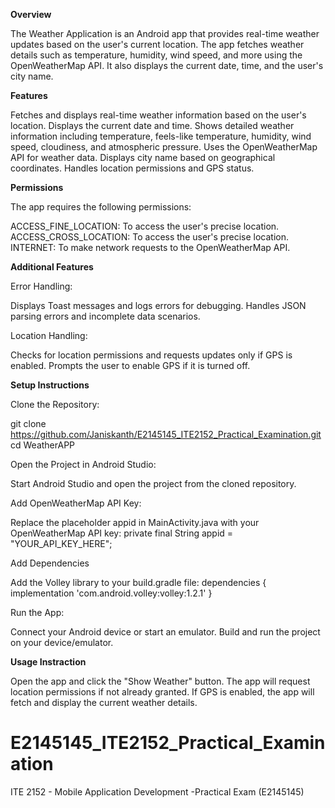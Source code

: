 **Overview**

The Weather Application is an Android app that provides real-time weather updates based on the user's current location. The app fetches weather details such as temperature, humidity, wind speed, and more using the OpenWeatherMap API. It also displays the current date, time, and the user's city name.

**Features**

Fetches and displays real-time weather information based on the user's location.
Displays the current date and time.
Shows detailed weather information including temperature, feels-like temperature, humidity, wind speed, cloudiness, and atmospheric pressure.
Uses the OpenWeatherMap API for weather data.
Displays city name based on geographical coordinates.
Handles location permissions and GPS status.

**Permissions**

The app requires the following permissions:

ACCESS_FINE_LOCATION: To access the user's precise location.
ACCESS_CROSS_LOCATION: To access the user's precise location.
INTERNET: To make network requests to the OpenWeatherMap API.

**Additional Features**

Error Handling:

Displays Toast messages and logs errors for debugging.
Handles JSON parsing errors and incomplete data scenarios.

Location Handling:

Checks for location permissions and requests updates only if GPS is enabled.
Prompts the user to enable GPS if it is turned off.

**Setup Instructions**

Clone the Repository:

git clone https://github.com/Janiskanth/E2145145_ITE2152_Practical_Examination.git
cd WeatherAPP

Open the Project in Android Studio:

Start Android Studio and open the project from the cloned repository.

Add OpenWeatherMap API Key:

Replace the placeholder appid in MainActivity.java with your OpenWeatherMap API key: private final String appid = "YOUR_API_KEY_HERE";

Add Dependencies

Add the Volley library to your build.gradle file: dependencies {
    implementation 'com.android.volley:volley:1.2.1'
}

Run the App:

Connect your Android device or start an emulator.
Build and run the project on your device/emulator.

**Usage Instraction**

Open the app and click the "Show Weather" button.
The app will request location permissions if not already granted.
If GPS is enabled, the app will fetch and display the current weather details.

# E2145145_ITE2152_Practical_Examination
ITE 2152 - Mobile Application Development -Practical Exam (E2145145)
